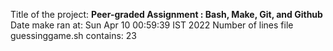 Title of the project: __Peer-graded Assignment : Bash, Make, Git, and Github__
Date make ran at:
Sun Apr 10 00:59:39 IST 2022
Number of lines file guessinggame.sh contains:
23
